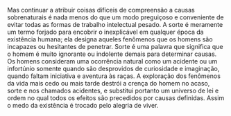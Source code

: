 ﻿Mas continuar a atribuir coisas difíceis de compreensão a causas sobrenaturais é nada menos do que um modo preguiçoso e conveniente de evitar todas as formas de trabalho intelectual pesado. A sorte é meramente um termo forjado para encobrir o inexplicável em qualquer época da existência humana; ela designa aqueles fenômenos que os homens são incapazes ou hesitantes de penetrar. Sorte é uma palavra que significa que o homem é muito ignorante ou indolente demais para determinar causas. Os homens consideram uma ocorrência natural como um acidente ou um infortúnio somente quando são desprovidos de curiosidade e  imaginação, quando faltam iniciativa e aventura às raças. A exploração dos fenômenos da vida mais cedo ou mais tarde destrói a crença do homem no acaso, sorte e nos chamados acidentes, e substitui portanto um universo de lei e ordem no qual todos os efeitos são precedidos por causas definidas. Assim o medo da existência é trocado pelo alegria de viver.